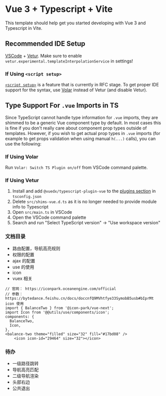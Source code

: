 # Vue 3 + Typescript + Vite

This template should help get you started developing with Vue 3 and Typescript in Vite.

## Recommended IDE Setup

[VSCode](https://code.visualstudio.com/) + [Vetur](https://marketplace.visualstudio.com/items?itemName=octref.vetur). Make sure to enable `vetur.experimental.templateInterpolationService` in settings!

### If Using `<script setup>`

[`<script setup>`](https://github.com/vuejs/rfcs/pull/227) is a feature that is currently in RFC stage. To get proper IDE support for the syntax, use [Volar](https://marketplace.visualstudio.com/items?itemName=johnsoncodehk.volar) instead of Vetur (and disable Vetur).

## Type Support For `.vue` Imports in TS

Since TypeScript cannot handle type information for `.vue` imports, they are shimmed to be a generic Vue component type by default. In most cases this is fine if you don't really care about component prop types outside of templates. However, if you wish to get actual prop types in `.vue` imports (for example to get props validation when using manual `h(...)` calls), you can use the following:

### If Using Volar

Run `Volar: Switch TS Plugin on/off` from VSCode command palette.

### If Using Vetur

1. Install and add `@vuedx/typescript-plugin-vue` to the [plugins section](https://www.typescriptlang.org/tsconfig#plugins) in `tsconfig.json`
2. Delete `src/shims-vue.d.ts` as it is no longer needed to provide module info to Typescript
3. Open `src/main.ts` in VSCode
4. Open the VSCode command palette
5. Search and run "Select TypeScript version" -> "Use workspace version"


### 文档目录

- 路由配置，导航高亮规则
- 权限的配置
- ajax 的配置
- use 的使用
- icon
- vuex 相关

``` vue
// 官网： https://iconpark.oceanengine.com/official
// 参数： https://bytedance.feishu.cn/docs/doccnfQ9MVhtfye33SymobB5usb#bIprMt
icon 使用
import { BalanceTwo } from '@icon-park/vue-next';
import Icon from '@@utils/use/components/icon';
components: {
  BalanceTwo,
  Icon,
},
<balance-two theme="filled" size="32" fill="#17bd08" />
    <icon icon-id="29464" size="32"></icon>
```


### 待办

- 一级路径跳转
- 导航高亮匹配
- 二级导航渲染
- 头部右边
- 公共退出
